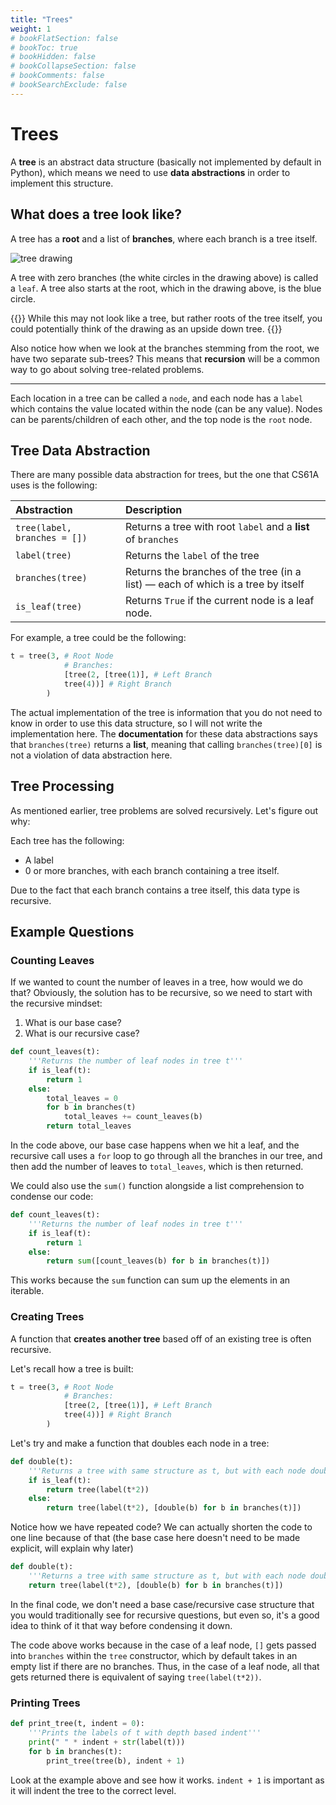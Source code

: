 ```yaml
---
title: "Trees"
weight: 1
# bookFlatSection: false
# bookToc: true
# bookHidden: false
# bookCollapseSection: false
# bookComments: false
# bookSearchExclude: false
---
```


# Trees

A **tree** is an abstract data structure (basically not implemented by default in Python), which means we need to use **data abstractions** in order to implement this structure.

## What does a tree look like?

A tree has a **root** and a list of **branches**, where each branch is a tree itself.

![tree drawing](https://i.imgur.com/eqFLbBb.png)

A tree with zero branches (the white circles in the drawing above) is called a `leaf`. A tree also starts at the root, which in the drawing above, is the blue circle.

{{<hint info>}}
While this may not look like a tree, but rather roots of the tree itself, you could potentially think of the drawing as an upside down tree.
{{</hint>}}

Also notice how when we look at the branches stemming from the root, we have two separate sub-trees? This means that **recursion** will be a common way to go about solving tree-related problems.

---

Each location in a tree can be called a `node`, and each node has a `label` which contains the value located within the node (can be any value). Nodes can be parents/children of each other, and the top node is the `root` node.

## Tree Data Abstraction

There are many possible data abstraction for trees, but the one that CS61A uses is the following:

Abstraction|Description
:--|:--
`tree(label, branches = [])`|Returns a tree with root `label` and a **list** of `branches`
`label(tree)`|Returns the `label` of the tree
`branches(tree)`|Returns the branches of the tree (in a list) — each of which is a tree by itself
`is_leaf(tree)`|Returns `True` if the current node is a leaf node.

For example, a tree could be the following:

```python
t = tree(3, # Root Node
            # Branches:
            [tree(2, [tree(1)], # Left Branch
            tree(4))] # Right Branch
        )
```

The actual implementation of the tree is information that you do not need to know in order to use this data structure, so I will not write the implementation here. The **documentation** for these data abstractions says that `branches(tree)` returns a **list**, meaning that calling `branches(tree)[0]` is not a violation of data abstraction here.

## Tree Processing

As mentioned earlier, tree problems are solved recursively. Let's figure out why:

Each tree has the following:

- A label
- 0 or more branches, with each branch containing a tree itself.

Due to the fact that each branch contains a tree itself, this data type is recursive.

## Example Questions

### Counting Leaves

If we wanted to count the number of leaves in a tree, how would we do that? Obviously, the solution has to be recursive, so we need to start with the recursive mindset:

1. What is our base case?
2. What is our recursive case?

```python
def count_leaves(t):
    '''Returns the number of leaf nodes in tree t'''
    if is_leaf(t):
        return 1
    else:
        total_leaves = 0
        for b in branches(t)
            total_leaves += count_leaves(b)
        return total_leaves
```

In the code above, our base case happens when we hit a leaf, and the recursive call uses a `for` loop to go through all the branches in our tree, and then add the number of leaves to `total_leaves`, which is then returned.

We could also use the `sum()` function alongside a list comprehension to condense our code:

```python
def count_leaves(t):
    '''Returns the number of leaf nodes in tree t'''
    if is_leaf(t):
        return 1
    else:
        return sum([count_leaves(b) for b in branches(t)])
```

This works because the `sum` function can sum up the elements in an iterable.

### Creating Trees

A function that **creates another tree** based off of an existing tree is often recursive.

Let's recall how a tree is built:

```python
t = tree(3, # Root Node
            # Branches:
            [tree(2, [tree(1)], # Left Branch
            tree(4))] # Right Branch
        )
```

Let's try and make a function that doubles each node in a tree:

```python
def double(t):
    '''Returns a tree with same structure as t, but with each node doubled'''
    if is_leaf(t):
        return tree(label(t*2))
    else:
        return tree(label(t*2), [double(b) for b in branches(t)])
```

Notice how we have repeated code? We can actually shorten the code to one line because of that (the base case here doesn't need to be made explicit, will explain why later)

```python
def double(t):
    '''Returns a tree with same structure as t, but with each node doubled'''
    return tree(label(t*2), [double(b) for b in branches(t)])
```

In the final code, we don't need a base case/recursive case structure that you would traditionally see for recursive questions, but even so, it's a good idea to think of it that way before condensing it down.

The code above works because in the case of a leaf node, `[]` gets passed into `branches` within the `tree` constructor, which by default takes in an empty list if there are no branches. Thus, in the case of a leaf node, all that gets returned there is equivalent of saying `tree(label(t*2))`.

### Printing Trees

```python
def print_tree(t, indent = 0):
    '''Prints the labels of t with depth based indent'''
    print(" " * indent + str(label(t)))
    for b in branches(t):
        print_tree(tree(b), indent + 1)
```

Look at the example above and see how it works. `indent + 1` is important as it will indent the tree to the correct level.